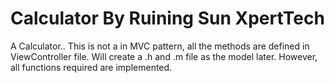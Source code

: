Calculator
By Ruining Sun
XpertTech
==========

A Calculator..
This is not a in MVC pattern, all the methods are defined in ViewController file.
Will create a .h and .m file as the model later.
However, all functions required are implemented.
